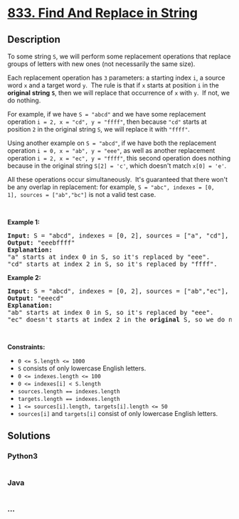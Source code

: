 # [833. Find And Replace in String](https://leetcode.com/problems/find-and-replace-in-string)



## Description

<p>To some string <code>S</code>, we will perform some&nbsp;replacement&nbsp;operations that replace groups of letters with new ones (not necessarily the same size).</p>

<p>Each replacement operation has <code>3</code> parameters: a starting index <code>i</code>, a source word&nbsp;<code>x</code>&nbsp;and a target word&nbsp;<code>y</code>.&nbsp; The rule is that if <code><font face="monospace">x</font></code>&nbsp;starts at position <code>i</code>&nbsp;in the <strong>original</strong> <strong>string</strong> <strong><code>S</code></strong>, then we will replace that occurrence of&nbsp;<code>x</code>&nbsp;with&nbsp;<code>y</code>.&nbsp; If not, we do nothing.</p>

<p>For example, if we have&nbsp;<code>S = &quot;abcd&quot;</code>&nbsp;and we have some replacement operation&nbsp;<code>i = 2, x = &quot;cd&quot;, y = &quot;ffff&quot;</code>, then because&nbsp;<code>&quot;cd&quot;</code>&nbsp;starts at position <code><font face="monospace">2</font></code>&nbsp;in the original string <code>S</code>, we will replace it with <code>&quot;ffff&quot;</code>.</p>

<p>Using another example on <code>S = &quot;abcd&quot;</code>, if we have both the replacement operation <code>i = 0, x = &quot;ab&quot;, y = &quot;eee&quot;</code>, as well as another replacement operation&nbsp;<code>i = 2, x = &quot;ec&quot;, y = &quot;ffff&quot;</code>, this second operation does nothing because in the original string&nbsp;<code>S[2] = &#39;c&#39;</code>, which doesn&#39;t match&nbsp;<code>x[0] = &#39;e&#39;</code>.</p>

<p>All these operations occur simultaneously.&nbsp; It&#39;s guaranteed that there won&#39;t be any overlap in replacement: for example,&nbsp;<code>S = &quot;abc&quot;, indexes = [0, 1],&nbsp;sources = [&quot;ab&quot;,&quot;bc&quot;]</code> is not a valid test case.</p>

<p>&nbsp;</p>
<p><strong>Example 1:</strong></p>

<pre>
<strong>Input:</strong> S = &quot;abcd&quot;, indexes = [0, 2], sources = [&quot;a&quot;, &quot;cd&quot;], targets = [&quot;eee&quot;, &quot;ffff&quot;]
<strong>Output:</strong> &quot;eeebffff&quot;
<strong>Explanation:</strong>
&quot;a&quot; starts at index 0 in S, so it&#39;s replaced by &quot;eee&quot;.
&quot;cd&quot; starts at index 2 in S, so it&#39;s replaced by &quot;ffff&quot;.
</pre>

<p><strong>Example 2:</strong></p>

<pre>
<strong>Input:</strong> S = &quot;abcd&quot;, indexes = [0, 2], sources = [&quot;ab&quot;,&quot;ec&quot;], targets = [&quot;eee&quot;,&quot;ffff&quot;]
<strong>Output:</strong> &quot;eeecd&quot;
<strong>Explanation:</strong>
&quot;ab&quot; starts at index 0 in S, so it&#39;s replaced by &quot;eee&quot;.
&quot;ec&quot; doesn&#39;t starts at index 2 in the <strong>original</strong> S, so we do nothing.
</pre>

<p>&nbsp;</p>
<p><strong>Constraints:</strong></p>

<ul>
	<li><code>0 &lt;= S.length &lt;= 1000</code></li>
	<li><code>S</code> consists of only lowercase English letters.</li>
	<li><code>0 &lt;= indexes.length &lt;= 100</code></li>
	<li><code>0 &lt;= indexes[i] &lt; S.length</code></li>
	<li><code>sources.length == indexes.length</code></li>
	<li><code>targets.length == indexes.length</code></li>
	<li><code>1 &lt;= sources[i].length, targets[i].length &lt;= 50</code></li>
	<li><code>sources[i]</code>&nbsp;and <code>targets[i]</code>&nbsp;consist of only lowercase English letters.</li>
</ul>


## Solutions

<!-- tabs:start -->

### **Python3**

```python

```

### **Java**

```java

```

### **...**

```

```

<!-- tabs:end -->

